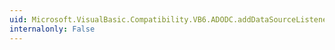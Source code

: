 ```yaml
---
uid: Microsoft.VisualBasic.Compatibility.VB6.ADODC.addDataSourceListener(msdatasrc.DataSourceListener)
internalonly: False
---
```

